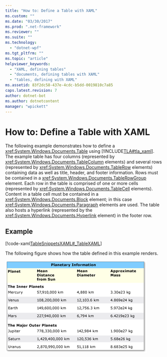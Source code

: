 ```yaml
---
title: "How to: Define a Table with XAML"
ms.custom: ""
ms.date: "03/30/2017"
ms.prod: ".net-framework"
ms.reviewer: ""
ms.suite: ""
ms.technology: 
  - "dotnet-wpf"
ms.tgt_pltfrm: ""
ms.topic: "article"
helpviewer_keywords: 
  - "XAML, defining tables"
  - "documents, defining tables with XAML"
  - "tables, defining with XAML"
ms.assetid: 83f2dc58-437e-4cdc-b5dd-0019810c7a85
caps.latest.revision: 7
author: dotnet-bot
ms.author: dotnetcontent
manager: "wpickett"
---
```

# How to: Define a Table with XAML
The following example demonstrates how to define a              <xref:System.Windows.Documents.Table> using              [!INCLUDE[TLA#tla_xaml](../../../../includes/tlasharptla-xaml-md.md)].  The example table has four columns (represented by              <xref:System.Windows.Documents.TableColumn> elements) and several rows (represented by              <xref:System.Windows.Documents.TableRow> elements) containing data as well as title, header, and footer information.  Rows must be contained in a              <xref:System.Windows.Documents.TableRowGroup> element.  Each row in the table is comprised of one or more cells (represented by              <xref:System.Windows.Documents.TableCell> elements).  Content in a table cell must be contained in a              <xref:System.Windows.Documents.Block> element; in this case              <xref:System.Windows.Documents.Paragraph> elements are used.  The table also hosts a hyperlink (represented by the              <xref:System.Windows.Documents.Hyperlink> element) in the footer row.  
  
## Example  
 [!code-xaml[TableSnippetsXAML#_TableXAML](../../../../samples/snippets/csharp/VS_Snippets_Wpf/TableSnippetsXAML/CS/Window1.xaml#_tablexaml)]  
  
 The following figure shows how the table defined in this example renders.  
  
 ![Rendered table.](../../../../docs/framework/wpf/advanced/media/tableeg.png "TableEG")
